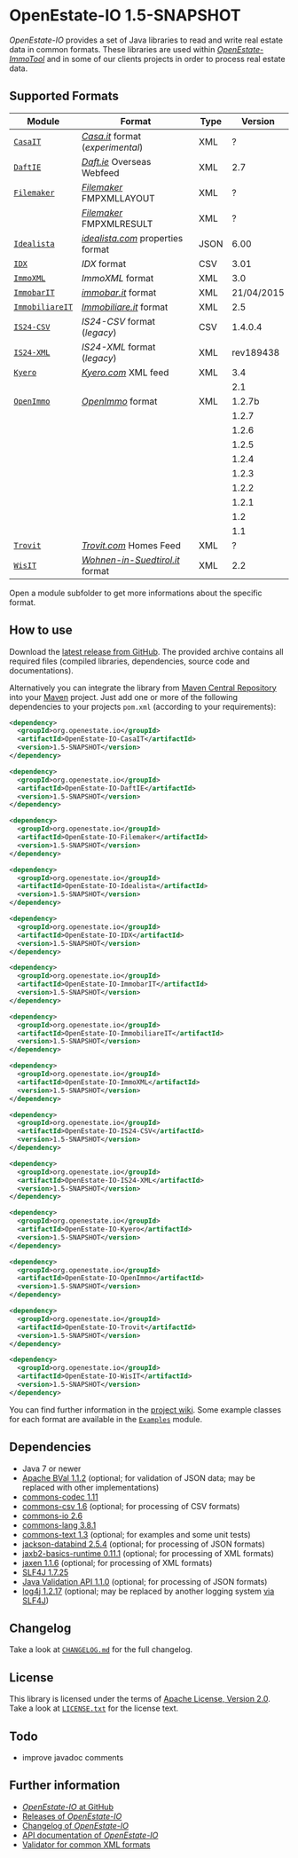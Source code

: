 OpenEstate-IO 1.5-SNAPSHOT
==========================

*OpenEstate-IO* provides a set of Java libraries to read and write real estate
data in common formats. These libraries are used within
[*OpenEstate-ImmoTool*](https://openestate.org/) and in some of our clients
projects in order to process real estate data.


Supported Formats
-----------------

| Module                           | Format                                                           | Type | Version    |
| -------------------------------- | ---------------------------------------------------------------- | ---- | ---------- |
| [`CasaIT`](CasaIT)               | [*Casa.it*](http://casa.it) format (*experimental*)              | XML  | ?          |
| [`DaftIE`](DaftIE)               | [*Daft.ie*](http://daft.ie) Overseas Webfeed                     | XML  | 2.7        |
| [`Filemaker`](Filemaker)         | [*Filemaker*](http://www.filemaker.com) FMPXMLLAYOUT             | XML  | ?          |
|                                  | [*Filemaker*](http://www.filemaker.com) FMPXMLRESULT             | XML  | ?          |
| [`Idealista`](Idealista)         | [*idealista.com*](https://www.idealista.com/) properties format  | JSON | 6.00       |
| [`IDX`](IDX)                     | *IDX* format                                                     | CSV  | 3.01       |
| [`ImmoXML`](ImmoXML)             | *ImmoXML* format                                                 | XML  | 3.0        |
| [`ImmobarIT`](ImmobarIT)         | [*immobar.it*](https://www.immobar.it) format                    | XML  | 21/04/2015 |
| [`ImmobiliareIT`](ImmobiliareIT) | [*Immobiliare.it*](http://immobiliare.it) format                 | XML  | 2.5        |
| [`IS24-CSV`](IS24-CSV)           | *IS24-CSV* format (*legacy*)                                     | CSV  | 1.4.0.4    |
| [`IS24-XML`](IS24-XML)           | *IS24-XML* format (*legacy*)                                     | XML  | rev189438  |
| [`Kyero`](Kyero)                 | [*Kyero.com*](https://www.kyero.com) XML feed                    | XML  | 3.4        |
|                                  |                                                                  |      | 2.1        |
| [`OpenImmo`](OpenImmo)           | [*OpenImmo*](http://www.openimmo.de) format                      | XML  | 1.2.7b     |
|                                  |                                                                  |      | 1.2.7      |
|                                  |                                                                  |      | 1.2.6      |
|                                  |                                                                  |      | 1.2.5      |
|                                  |                                                                  |      | 1.2.4      |
|                                  |                                                                  |      | 1.2.3      |
|                                  |                                                                  |      | 1.2.2      |
|                                  |                                                                  |      | 1.2.1      |
|                                  |                                                                  |      | 1.2        |
|                                  |                                                                  |      | 1.1        |
| [`Trovit`](Trovit)               | [*Trovit.com*](https://www.trovit.com) Homes Feed                | XML  | ?          |
| [`WisIT`](WisIT)                 | [*Wohnen-in-Suedtirol.it*](http://wohnen-in-suedtirol.it) format | XML  | 2.2        |

Open a module subfolder to get more informations about the specific format.


How to use
----------

Download the [latest release from GitHub](https://github.com/OpenEstate/OpenEstate-IO/releases/latest).
The provided archive contains all required files (compiled libraries,
dependencies, source code and documentations).

Alternatively you can integrate the library from
[Maven Central Repository](https://search.maven.org/#search|ga|1|org.openestate.io)
into your [Maven](https://maven.apache.org/) project. Just add one or more of the
following dependencies to your projects `pom.xml` (according to your
requirements):

```xml
<dependency>
  <groupId>org.openestate.io</groupId>
  <artifactId>OpenEstate-IO-CasaIT</artifactId>
  <version>1.5-SNAPSHOT</version>
</dependency>

<dependency>
  <groupId>org.openestate.io</groupId>
  <artifactId>OpenEstate-IO-DaftIE</artifactId>
  <version>1.5-SNAPSHOT</version>
</dependency>

<dependency>
  <groupId>org.openestate.io</groupId>
  <artifactId>OpenEstate-IO-Filemaker</artifactId>
  <version>1.5-SNAPSHOT</version>
</dependency>

<dependency>
  <groupId>org.openestate.io</groupId>
  <artifactId>OpenEstate-IO-Idealista</artifactId>
  <version>1.5-SNAPSHOT</version>
</dependency>

<dependency>
  <groupId>org.openestate.io</groupId>
  <artifactId>OpenEstate-IO-IDX</artifactId>
  <version>1.5-SNAPSHOT</version>
</dependency>

<dependency>
  <groupId>org.openestate.io</groupId>
  <artifactId>OpenEstate-IO-ImmobarIT</artifactId>
  <version>1.5-SNAPSHOT</version>
</dependency>

<dependency>
  <groupId>org.openestate.io</groupId>
  <artifactId>OpenEstate-IO-ImmobiliareIT</artifactId>
  <version>1.5-SNAPSHOT</version>
</dependency>

<dependency>
  <groupId>org.openestate.io</groupId>
  <artifactId>OpenEstate-IO-ImmoXML</artifactId>
  <version>1.5-SNAPSHOT</version>
</dependency>

<dependency>
  <groupId>org.openestate.io</groupId>
  <artifactId>OpenEstate-IO-IS24-CSV</artifactId>
  <version>1.5-SNAPSHOT</version>
</dependency>

<dependency>
  <groupId>org.openestate.io</groupId>
  <artifactId>OpenEstate-IO-IS24-XML</artifactId>
  <version>1.5-SNAPSHOT</version>
</dependency>

<dependency>
  <groupId>org.openestate.io</groupId>
  <artifactId>OpenEstate-IO-Kyero</artifactId>
  <version>1.5-SNAPSHOT</version>
</dependency>

<dependency>
  <groupId>org.openestate.io</groupId>
  <artifactId>OpenEstate-IO-OpenImmo</artifactId>
  <version>1.5-SNAPSHOT</version>
</dependency>

<dependency>
  <groupId>org.openestate.io</groupId>
  <artifactId>OpenEstate-IO-Trovit</artifactId>
  <version>1.5-SNAPSHOT</version>
</dependency>

<dependency>
  <groupId>org.openestate.io</groupId>
  <artifactId>OpenEstate-IO-WisIT</artifactId>
  <version>1.5-SNAPSHOT</version>
</dependency>
```

You can find further information in the
[project wiki](https://github.com/OpenEstate/OpenEstate-IO/wiki). Some example
classes for each format are available in the [`Examples`](Examples) module.


Dependencies
------------

-   Java 7 or newer
-   [Apache BVal 1.1.2](https://bval.apache.org/)
    (optional; for validation of JSON data; may be replaced with other implementations)
-   [commons-codec 1.11](https://commons.apache.org/proper/commons-codec/)
-   [commons-csv 1.6](https://commons.apache.org/proper/commons-csv/)
    (optional; for processing of CSV formats)
-   [commons-io 2.6](https://commons.apache.org/proper/commons-io/)
-   [commons-lang 3.8.1](https://commons.apache.org/proper/commons-lang/)
-   [commons-text 1.3](https://commons.apache.org/proper/commons-text/)
    (optional; for examples and some unit tests)
-   [jackson-databind 2.5.4](https://github.com/FasterXML/jackson-databind)
    (optional; for processing of JSON formats)
-   [jaxb2-basics-runtime 0.11.1](https://github.com/highsource/jaxb2-basics)
    (optional; for processing of XML formats)
-   [jaxen 1.1.6](https://github.com/jaxen-xpath/jaxen)
    (optional; for processing of XML formats)
-   [SLF4J 1.7.25](https://www.slf4j.org/)
-   [Java Validation API 1.1.0](https://beanvalidation.org/)
    (optional; for processing of JSON formats)
-   [log4j 1.2.17](https://logging.apache.org/log4j/1.2/)
    (optional; may be replaced by another logging system
    [via SLF4J](https://www.slf4j.org/manual.html))


Changelog
---------

Take a look at [`CHANGELOG.md`](CHANGELOG.md) for the full changelog.


License
-------

This library is licensed under the terms of
[Apache License, Version 2.0](https://www.apache.org/licenses/LICENSE-2.0.html).
Take a look at
[`LICENSE.txt`](https://github.com/OpenEstate/OpenEstate-IO/blob/develop/LICENSE.txt)
for the license text.


Todo
----

-   improve javadoc comments


Further information
-------------------

-   [*OpenEstate-IO* at GitHub](https://github.com/OpenEstate/OpenEstate-IO)
-   [Releases of *OpenEstate-IO*](https://github.com/OpenEstate/OpenEstate-IO/releases)
-   [Changelog of *OpenEstate-IO*](https://github.com/OpenEstate/OpenEstate-IO/blob/develop/CHANGELOG.md)
-   [API documentation of *OpenEstate-IO*](https://media.openestate.org/apidocs/OpenEstate-IO/)
-   [Validator for common XML formats](https://validator.openestate.org/)
